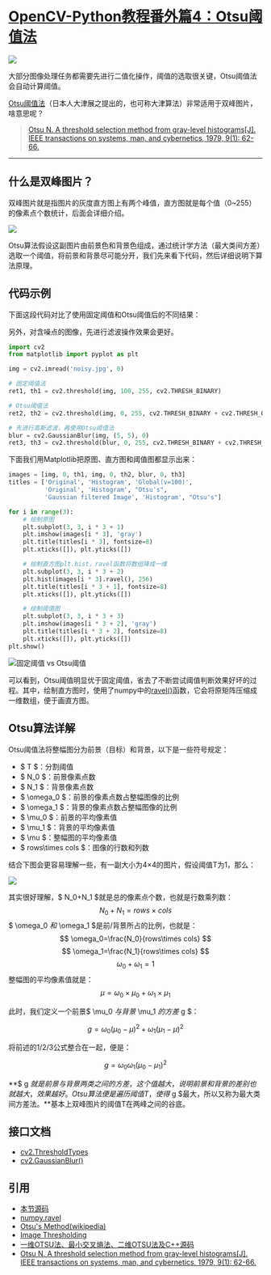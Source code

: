 # [OpenCV-Python教程番外篇4：Otsu阈值法](http://ex2tron.wang/opencv-python-extra-otsu-thresholding/)

![](http://blog.codec.wang/cv2_bimodal_image_two_peaks.jpg)

大部分图像处理任务都需要先进行二值化操作，阈值的选取很关键，Otsu阈值法会自动计算阈值。<!-- more -->

[Otsu阈值法](https://baike.baidu.com/item/otsu/16252828)（日本人大津展之提出的，也可称大津算法）非常适用于双峰图片，啥意思呢？

> [Otsu N. A threshold selection method from gray-level histograms[J]. IEEE transactions on systems, man, and cybernetics, 1979, 9(1): 62-66.](https://ieeexplore.ieee.org/stamp/stamp.jsp?arnumber=4310076)

---

## 什么是双峰图片？

双峰图片就是指图片的灰度直方图上有两个峰值，直方图就是每个值（0~255）的像素点个数统计，后面会详细介绍。

![](http://blog.codec.wang/cv2_bimodal_image_two_peaks.jpg)

Otsu算法假设这副图片由前景色和背景色组成，通过统计学方法（最大类间方差）选取一个阈值，将前景和背景尽可能分开，我们先来看下代码，然后详细说明下算法原理。

## 代码示例

下面这段代码对比了使用固定阈值和Otsu阈值后的不同结果：

另外，对含噪点的图像，先进行滤波操作效果会更好。

```python
import cv2
from matplotlib import pyplot as plt

img = cv2.imread('noisy.jpg', 0)

# 固定阈值法
ret1, th1 = cv2.threshold(img, 100, 255, cv2.THRESH_BINARY)

# Otsu阈值法
ret2, th2 = cv2.threshold(img, 0, 255, cv2.THRESH_BINARY + cv2.THRESH_OTSU)

# 先进行高斯滤波，再使用Otsu阈值法
blur = cv2.GaussianBlur(img, (5, 5), 0)
ret3, th3 = cv2.threshold(blur, 0, 255, cv2.THRESH_BINARY + cv2.THRESH_OTSU)
```

下面我们用Matplotlib把原图、直方图和阈值图都显示出来：

```python
images = [img, 0, th1, img, 0, th2, blur, 0, th3]
titles = ['Original', 'Histogram', 'Global(v=100)',
          'Original', 'Histogram', "Otsu's",
          'Gaussian filtered Image', 'Histogram', "Otsu's"]

for i in range(3):
    # 绘制原图
    plt.subplot(3, 3, i * 3 + 1)
    plt.imshow(images[i * 3], 'gray')
    plt.title(titles[i * 3], fontsize=8)
    plt.xticks([]), plt.yticks([])

    # 绘制直方图plt.hist，ravel函数将数组降成一维
    plt.subplot(3, 3, i * 3 + 2)
    plt.hist(images[i * 3].ravel(), 256)
    plt.title(titles[i * 3 + 1], fontsize=8)
    plt.xticks([]), plt.yticks([])

    # 绘制阈值图
    plt.subplot(3, 3, i * 3 + 3)
    plt.imshow(images[i * 3 + 2], 'gray')
    plt.title(titles[i * 3 + 2], fontsize=8)
    plt.xticks([]), plt.yticks([])
plt.show()
```

![固定阈值 vs Otsu阈值](http://blog.codec.wang/cv2_otsu_vs_simple_thresholding.jpg)

可以看到，Otsu阈值明显优于固定阈值，省去了不断尝试阈值判断效果好坏的过程。其中，绘制直方图时，使用了numpy中的[ravel()](https://docs.scipy.org/doc/numpy/reference/generated/numpy.ravel.html)函数，它会将原矩阵压缩成一维数组，便于画直方图。

## Otsu算法详解

Otsu阈值法将整幅图分为前景（目标）和背景，以下是一些符号规定：

- $ T $：分割阈值
- $ N_0 $：前景像素点数
- $ N_1 $：背景像素点数
- $ \omega_0 $：前景的像素点数占整幅图像的比例
- $ \omega_1 $：背景的像素点数占整幅图像的比例
- $ \mu_0 $：前景的平均像素值
- $ \mu_1 $：背景的平均像素值
- $ \mu $：整幅图的平均像素值
- $ rows\times cols $：图像的行数和列数

结合下图会更容易理解一些，有一副大小为4×4的图片，假设阈值T为1，那么：

![](http://blog.codec.wang/cv2_otsu_theory_sample.jpg)

其实很好理解，$ N_0+N_1 $就是总的像素点个数，也就是行数乘列数：
$$
N_0+N_1=rows\times cols 
$$
$ \omega_0 $和$ \omega_1 $是前/背景所占的比例，也就是：
$$
\omega_0=\frac{N_0}{rows\times cols}
$$
$$
\omega_1=\frac{N_1}{rows\times cols}
$$
$$
\omega_0+\omega_1=1 \tag{1}
$$
整幅图的平均像素值就是：
$$
\mu=\omega_0\times \mu_0+\omega_1\times \mu_1  \tag{2}
$$

此时，我们定义一个前景$ \mu_0 $与背景$ \mu_1 $的方差$ g $：

$$
g=\omega_0(\mu_0-\mu)^2+\omega_1(\mu_1-\mu)^2  \tag{3}
$$

将前述的1/2/3公式整合在一起，便是：

$$
g=\omega_0\omega_1(\mu_0-\mu_1)^2
$$

**$ g $就是前景与背景两类之间的方差，这个值越大，说明前景和背景的差别也就越大，效果越好。Otsu算法便是遍历阈值T，使得$ g $最大，所以又称为最大类间方差法。**基本上双峰图片的阈值T在两峰之间的谷底。

## 接口文档

- [cv2.ThresholdTypes](https://docs.opencv.org/4.0.0/d7/d1b/group__imgproc__misc.html#gaa9e58d2860d4afa658ef70a9b1115576)
- [cv2.GaussianBlur()](https://docs.opencv.org/4.0.0/d4/d86/group__imgproc__filter.html#gaabe8c836e97159a9193fb0b11ac52cf1)

## 引用

- [本节源码](https://github.com/codecwang/OpenCV-Python-Tutorial/tree/master/Extra-04-Otsu-Thresholding)
- [numpy.ravel](https://docs.scipy.org/doc/numpy/reference/generated/numpy.ravel.html)
- [Otsu's Method(wikipedia)](https://en.wikipedia.org/wiki/Otsu%27s_method)
- [Image Thresholding](http://opencv-python-tutroals.readthedocs.io/en/latest/py_tutorials/py_imgproc/py_thresholding/py_thresholding.html)
- [一维OTSU法、最小交叉熵法、二维OTSU法及C++源码](https://blog.csdn.net/u011776903/article/details/73274802)
- [Otsu N. A threshold selection method from gray-level histograms[J]. IEEE transactions on systems, man, and cybernetics, 1979, 9(1): 62-66.](https://ieeexplore.ieee.org/stamp/stamp.jsp?arnumber=4310076)